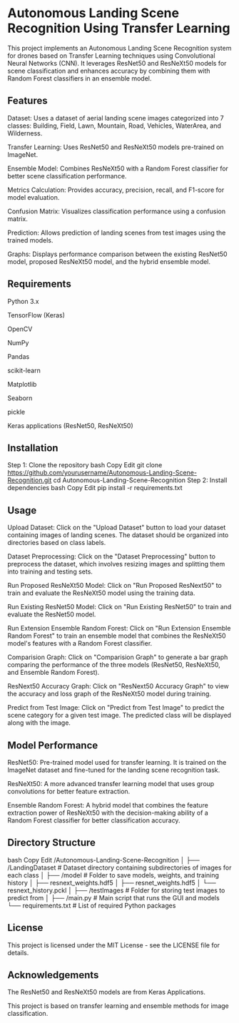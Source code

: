 # Autonomous Landing Scene Recognition Using Transfer Learning

This project implements an Autonomous Landing Scene Recognition system for drones based on Transfer Learning techniques using Convolutional Neural Networks (CNN). It leverages ResNet50 and ResNeXt50 models for scene classification and enhances accuracy by combining them with Random Forest classifiers in an ensemble model.

## Features
Dataset: Uses a dataset of aerial landing scene images categorized into 7 classes: Building, Field, Lawn, Mountain, Road, Vehicles, WaterArea, and Wilderness.

Transfer Learning: Uses ResNet50 and ResNeXt50 models pre-trained on ImageNet.

Ensemble Model: Combines ResNeXt50 with a Random Forest classifier for better scene classification performance.

Metrics Calculation: Provides accuracy, precision, recall, and F1-score for model evaluation.

Confusion Matrix: Visualizes classification performance using a confusion matrix.

Prediction: Allows prediction of landing scenes from test images using the trained models.

Graphs: Displays performance comparison between the existing ResNet50 model, proposed ResNeXt50 model, and the hybrid ensemble model.

## Requirements
Python 3.x

TensorFlow (Keras)

OpenCV

NumPy

Pandas

scikit-learn

Matplotlib

Seaborn

pickle

Keras applications (ResNet50, ResNeXt50)

## Installation
Step 1: Clone the repository
bash
Copy
Edit
git clone https://github.com/yourusername/Autonomous-Landing-Scene-Recognition.git
cd Autonomous-Landing-Scene-Recognition
Step 2: Install dependencies
bash
Copy
Edit
pip install -r requirements.txt
## Usage
Upload Dataset: Click on the "Upload Dataset" button to load your dataset containing images of landing scenes. The dataset should be organized into directories based on class labels.

Dataset Preprocessing: Click on the "Dataset Preprocessing" button to preprocess the dataset, which involves resizing images and splitting them into training and testing sets.

Run Proposed ResNeXt50 Model: Click on "Run Proposed ResNext50" to train and evaluate the ResNeXt50 model using the training data.

Run Existing ResNet50 Model: Click on "Run Existing ResNet50" to train and evaluate the ResNet50 model.

Run Extension Ensemble Random Forest: Click on "Run Extension Ensemble Random Forest" to train an ensemble model that combines the ResNeXt50 model's features with a Random Forest classifier.

Comparision Graph: Click on "Comparision Graph" to generate a bar graph comparing the performance of the three models (ResNet50, ResNeXt50, and Ensemble Random Forest).

ResNext50 Accuracy Graph: Click on "ResNext50 Accuracy Graph" to view the accuracy and loss graph of the ResNeXt50 model during training.

Predict from Test Image: Click on "Predict from Test Image" to predict the scene category for a given test image. The predicted class will be displayed along with the image.

## Model Performance
ResNet50: Pre-trained model used for transfer learning. It is trained on the ImageNet dataset and fine-tuned for the landing scene recognition task.

ResNeXt50: A more advanced transfer learning model that uses group convolutions for better feature extraction.

Ensemble Random Forest: A hybrid model that combines the feature extraction power of ResNeXt50 with the decision-making ability of a Random Forest classifier for better classification accuracy.

## Directory Structure
bash
Copy
Edit
/Autonomous-Landing-Scene-Recognition
│
├── /LandingDataset                # Dataset directory containing subdirectories of images for each class
│
├── /model                         # Folder to save models, weights, and training history
│   ├── resnext_weights.hdf5
│   ├── resnet_weights.hdf5
│   └── resnext_history.pckl
│
├── /testImages                    # Folder for storing test images to predict from
│
├── /main.py                       # Main script that runs the GUI and models
└── requirements.txt               # List of required Python packages
## License
This project is licensed under the MIT License - see the LICENSE file for details.

## Acknowledgements
The ResNet50 and ResNeXt50 models are from Keras Applications.

This project is based on transfer learning and ensemble methods for image classification.
